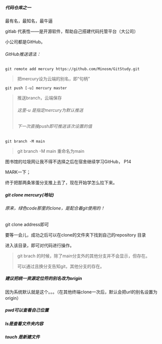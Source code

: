 ##### 代码仓库之一

最有名，最知名，最牛逼

gitlab 代表性——是开源软件，帮助自己搭建代码托管平台（大公司）

小公司都是GitHub。

###### GitHub推送语法：

~~~
git remote add mercury https://github.com/Minosm/GitStudy.git
~~~

> 把mercury设为云端的别名，即“句柄”

~~~
git push [-u] mercury master
~~~

> 推送branch，云端保存
>
> ###### 这里-u 是指定mercury为默认推送 
>
> ###### 下一次直接push即可推送该次设置的值



~~~
git branch -M main
~~~

> git branch -M main 重命名为main

图书馆的垃圾网让我不得不选择之后在宿舍继续学习GitHub，	P14

MARK一下；

终于把那两条笨蛋分支推上去了，现在开始学怎么拉下来。

##### git clone  mercury(地址)

###### 原来，绿色code那里的clone，是配合着git使用的！

git clone address即可

要等一会儿，成功之后可以在clone的文件夹下找到自己的repository 目录

进入该目录，即可对代码进行操作。

> git brach 的时候，除了main分支外的其他分支并不会显示，但存在。
>
> 可以通过且换分支告知git，其他分支的存在。

##### 建议把统一资源定位符的别名改为origin

因为系统默认就是这个。。。（在其他终端clone一次后，默认会把url的别名设置为origin）

##### pwd可以查看自己位置

##### ls是查看文件夹内容

##### touch 是新建文件





